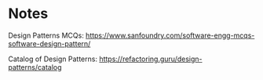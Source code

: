 # Notes

Design Patterns MCQs: https://www.sanfoundry.com/software-engg-mcqs-software-design-pattern/

Catalog of Design Patterns: https://refactoring.guru/design-patterns/catalog

